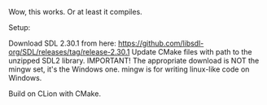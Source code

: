 Wow, this works. Or at least it compiles.

Setup:

Download SDL 2.30.1 from here: https://github.com/libsdl-org/SDL/releases/tag/release-2.30.1
Update CMake files with path to the unzipped SDL2 library.
IMPORTANT!
The appropriate download is NOT the mingw set, it's the Windows one. mingw is for writing linux-like code on Windows.

Build on CLion with CMake.